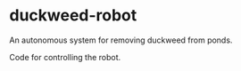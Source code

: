 # duckweed-robot
An autonomous system for removing duckweed from ponds.

Code for controlling the robot.
